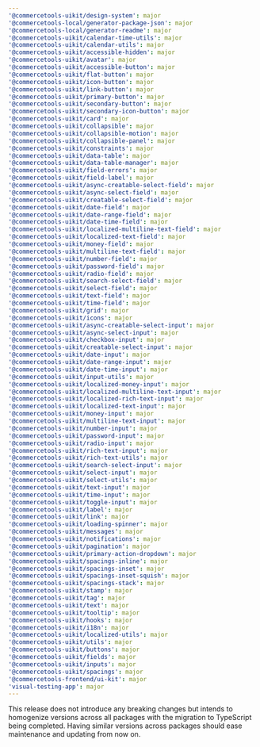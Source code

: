 ```yaml
---
'@commercetools-uikit/design-system': major
'@commercetools-local/generator-package-json': major
'@commercetools-local/generator-readme': major
'@commercetools-uikit/calendar-time-utils': major
'@commercetools-uikit/calendar-utils': major
'@commercetools-uikit/accessible-hidden': major
'@commercetools-uikit/avatar': major
'@commercetools-uikit/accessible-button': major
'@commercetools-uikit/flat-button': major
'@commercetools-uikit/icon-button': major
'@commercetools-uikit/link-button': major
'@commercetools-uikit/primary-button': major
'@commercetools-uikit/secondary-button': major
'@commercetools-uikit/secondary-icon-button': major
'@commercetools-uikit/card': major
'@commercetools-uikit/collapsible': major
'@commercetools-uikit/collapsible-motion': major
'@commercetools-uikit/collapsible-panel': major
'@commercetools-uikit/constraints': major
'@commercetools-uikit/data-table': major
'@commercetools-uikit/data-table-manager': major
'@commercetools-uikit/field-errors': major
'@commercetools-uikit/field-label': major
'@commercetools-uikit/async-creatable-select-field': major
'@commercetools-uikit/async-select-field': major
'@commercetools-uikit/creatable-select-field': major
'@commercetools-uikit/date-field': major
'@commercetools-uikit/date-range-field': major
'@commercetools-uikit/date-time-field': major
'@commercetools-uikit/localized-multiline-text-field': major
'@commercetools-uikit/localized-text-field': major
'@commercetools-uikit/money-field': major
'@commercetools-uikit/multiline-text-field': major
'@commercetools-uikit/number-field': major
'@commercetools-uikit/password-field': major
'@commercetools-uikit/radio-field': major
'@commercetools-uikit/search-select-field': major
'@commercetools-uikit/select-field': major
'@commercetools-uikit/text-field': major
'@commercetools-uikit/time-field': major
'@commercetools-uikit/grid': major
'@commercetools-uikit/icons': major
'@commercetools-uikit/async-creatable-select-input': major
'@commercetools-uikit/async-select-input': major
'@commercetools-uikit/checkbox-input': major
'@commercetools-uikit/creatable-select-input': major
'@commercetools-uikit/date-input': major
'@commercetools-uikit/date-range-input': major
'@commercetools-uikit/date-time-input': major
'@commercetools-uikit/input-utils': major
'@commercetools-uikit/localized-money-input': major
'@commercetools-uikit/localized-multiline-text-input': major
'@commercetools-uikit/localized-rich-text-input': major
'@commercetools-uikit/localized-text-input': major
'@commercetools-uikit/money-input': major
'@commercetools-uikit/multiline-text-input': major
'@commercetools-uikit/number-input': major
'@commercetools-uikit/password-input': major
'@commercetools-uikit/radio-input': major
'@commercetools-uikit/rich-text-input': major
'@commercetools-uikit/rich-text-utils': major
'@commercetools-uikit/search-select-input': major
'@commercetools-uikit/select-input': major
'@commercetools-uikit/select-utils': major
'@commercetools-uikit/text-input': major
'@commercetools-uikit/time-input': major
'@commercetools-uikit/toggle-input': major
'@commercetools-uikit/label': major
'@commercetools-uikit/link': major
'@commercetools-uikit/loading-spinner': major
'@commercetools-uikit/messages': major
'@commercetools-uikit/notifications': major
'@commercetools-uikit/pagination': major
'@commercetools-uikit/primary-action-dropdown': major
'@commercetools-uikit/spacings-inline': major
'@commercetools-uikit/spacings-inset': major
'@commercetools-uikit/spacings-inset-squish': major
'@commercetools-uikit/spacings-stack': major
'@commercetools-uikit/stamp': major
'@commercetools-uikit/tag': major
'@commercetools-uikit/text': major
'@commercetools-uikit/tooltip': major
'@commercetools-uikit/hooks': major
'@commercetools-uikit/i18n': major
'@commercetools-uikit/localized-utils': major
'@commercetools-uikit/utils': major
'@commercetools-uikit/buttons': major
'@commercetools-uikit/fields': major
'@commercetools-uikit/inputs': major
'@commercetools-uikit/spacings': major
'@commercetools-frontend/ui-kit': major
'visual-testing-app': major
---
```


This release does not introduce any breaking changes but intends to homogenize versions across all packages with the migration to TypeScript being completed. Having similar versions across packages should ease maintenance and updating from now on.

